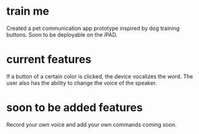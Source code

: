 # train me
Created a pet communication app prototype inspired by dog training buttons.  Soon to be deployable on the iPAD.

# current features
If a button of a certain color is clicked, the device vocalizes the word.  The user also has the ability to change the voice of the speaker.

# soon to be added features 
Record your own voice and add your own commands coming soon.  

